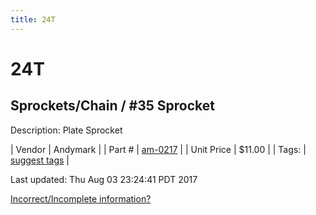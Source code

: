 ```yaml
---
title: 24T
---
```


# 24T
## Sprockets/Chain / #35 Sprocket
Description: 	Plate Sprocket 

| Vendor | Andymark | 
| Part # | [am-0217](http://www.andymark.com/Sprocket-p/am-0217.htm) | 
| Unit Price | $11.00 | 
| Tags: | [suggest tags](https://docs.google.com/forms/d/e/1FAIpQLSeWyY8v3RgOty-MyWmh9U0iivNYN_molChYyS-0U-o-kOAv_g/viewform) | 

Last updated: Thu Aug 03 23:24:41 PDT 2017

 [Incorrect/Incomplete information?](https://docs.google.com/forms/d/e/1FAIpQLSeWyY8v3RgOty-MyWmh9U0iivNYN_molChYyS-0U-o-kOAv_g/viewform)